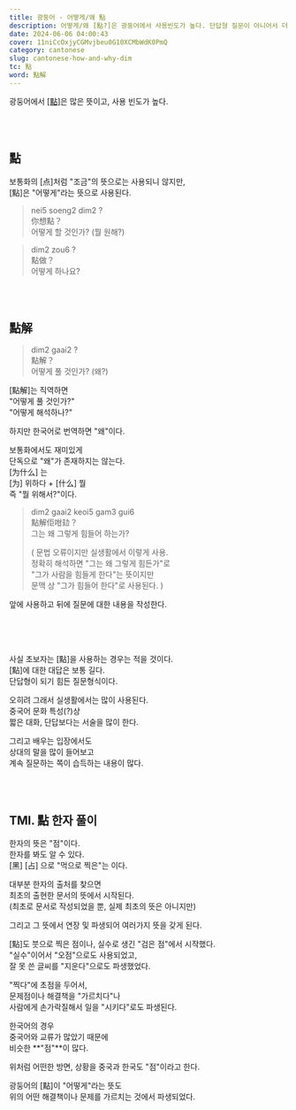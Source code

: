 ```yaml
---
title: 광둥어 - 어떻게/왜 點
description: 어떻게/왜 [點?]은 광둥어에서 사용빈도가 높다. 단답형 질문이 아니어서 더 많은 대화를 할 수 있다.
date: 2024-06-06 04:00:43
cover: 11niCcOxjyCGMvjbeu0G10XCMbWdK0PmQ
category: cantonese
slug: cantonese-how-and-why-dim
tc: 點
word: 點解
---
```


광둥어에서 [[點]](/cantonese/40670)은 많은 뜻이고, 사용 빈도가 높다.

<br>
<br>

## 點

보통화의 [点]처럼 "조금"의 뜻으로는 사용되니 않지만,  
[點]은 "어떻게"라는 뜻으로 사용된다.

> nei5 soeng2 dim2 ?  
> 你想點？  
> 어떻게 할 것인가? (뭘 원해?)

> dim2 zou6 ?  
> 點做？  
> 어떻게 하나요?

<br>
<br>

## 點解

> dim2 gaai2 ?  
> 點解？  
> 어떻게 풀 것인가? (왜?)

[點解]는 직역하면  
"어떻게 풀 것인가?"  
"어떻게 해석하나?"

하지만 한국어로 번역하면 "왜"이다.

보통화에서도 재미있게  
단독으로 "왜"가 존재하지는 않는다.  
[为什么] 는  
[为] 위하다 + [什么] 뭘  
즉 "뭘 위해서?"이다.

> dim2 gaai2 keoi5 gam3 gui6  
> 點解佢咁攰？  
> 그는 왜 그렇게 힘들어 하는가?
>
> ( 문법 오류이지만 실생활에서 이렇게 사용.  
> 정확히 해석하면 "그는 왜 그렇게 힘든가"로  
> "그가 사람을 힘들게 한다"는 뜻이지만  
> 문맥 상 "그가 힘들어 한다"로 사용된다. )

앞에 사용하고 뒤에 질문에 대한 내용을 작성한다.

<br>
<br>
<br>

사실 초보자는 [點]을 사용하는 경우는 적을 것이다.  
[點]에 대한 대답은 보통 길다.  
단답형이 되기 힘든 질문형식이다.

오히려 그래서 실생활에서는 많이 사용된다.  
중국어 문화 특성(?)상  
짧은 대화, 단답보다는 서술을 많이 한다.

그리고 배우는 입장에서도  
상대의 말을 많이 들어보고  
계속 질문하는 쪽이 습득하는 내용이 많다.

<br>
<br>

## TMI. 點 한자 풀이

한자의 뜻은 "점"이다.  
한자를 봐도 알 수 있다.  
[黑] [占] 으로 "먹으로 찍은"는 이다.

대부분 한자의 출처를 찾으면  
최초의 출현한 문서의 뜻에서 시작된다.  
(최초로 문서로 작성되었을 뿐, 실제 최초의 뜻은 아니지만)

그리고 그 뜻에서 연장 및 파생되어 여러가지 뜻을 갖게 된다.

[點]도 붓으로 찍은 점이나, 실수로 생긴 "검은 점"에서 시작했다.  
"실수"이어서 "오점"으로도 사용되었고,  
잘 못 쓴 글씨를 "지운다"으로도 파생했었다.

"찍다"에 초점을 두어서,  
문제점이나 해결책을 "가르치다"나  
사람에게 손가락질해서 일을 "시키다"로도 파생된다.

한국어의 경우  
중국어와 교류가 많았기 때문에  
비슷한 **"점"**이 많다.

위처럼 어떤한 방면, 상황을 중국과 한국도 "점"이라고 한다.

광둥어의 [點]이 "어떻게"라는 뜻도  
위의 어떤 해결책이나 문제를 가르치는 것에서 파생되었다.
